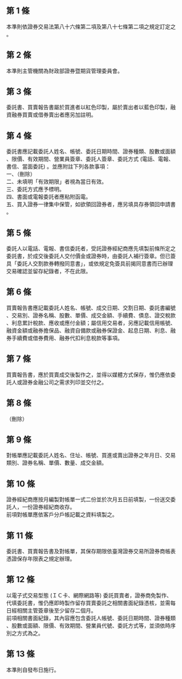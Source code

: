 第 1 條
-------
本準則依證券交易法第八十六條第二項及第八十七條第二項之規定訂定之  
。

第 2 條
-------
本準則主管機關為財政部證券暨期貨管理委員會。

第 3 條
-------
委託書、買賣報告書屬於買進者以紅色印製，屬於賣出者以藍色印製，融  
資融券買賣或借券賣出者應另加註明。

第 4 條
-------
委託書應記載委託人姓名、帳號、委託日期時間、證券種類、股數或面額  
、限價、有效期間、營業員簽章、委託人簽章、委託方式 (電話、電報、  
書信、當面委託) 。並應附註下列各款事項：  
一、（刪除）  
二、未填明「有效期限」者視為當日有效。  
三、委託方式應予標明。  
四、書面或電報委託者應粘附函電。  
五、買入證券一律集中保管，如欲領回證券者，應另填具存券領回申請書  
    。

第 5 條
-------
委託人以電話、電報、書信委託者，受託證券經紀商應先填製前條所定之  
委託書，於成交後委託人交付價金或證券時，由委託人補行簽章。但已簽  
具「委託人交割款券轉撥同意書」，或依規定免簽具前揭同意書而已辦理  
交易確認並留存紀錄者，不在此限。

第 6 條
-------
買賣報告書應記載委託人姓名、帳號、成交日期、交割日期、委託書編號  
、交易別、證券名稱、股數、單價、成交金額、手續費、債息、證交稅款  
、利息累計稅款、應收或應付金額；屬信用交易者，另應記載信用帳號、  
融資金額或融券擔保品、融資自備款或融券保證金、起息日期、利息、融  
券手續費或借券費用、融券代扣利息稅款等事項。

第 7 條
-------
買賣報告書，應於買賣成交後製作之，並得以媒體方式保存，惟仍應依委  
託人或證券金融公司之需求列印並交付之。

第 8 條
-------
（刪除）

第 9 條
-------
對帳單應記載委託人姓名、住址、帳號、買進或賣出證券之年月日、交易  
類別、證券名稱、單價、數量、成交金額。

第 10 條
--------
證券經紀商應按月編製對帳單一式二份並於次月五日前填製，一份送交委  
託人，一份證券經紀商收存。  
前項對帳單應依客戶分戶帳記載之資料填製之。

第 11 條
--------
委託書、買賣報告書及對帳單，其保存期限依臺灣證券交易所證券商帳表  
憑證保存年限表之規定辦理。

第 12 條
--------
以電子式交易型態 (ＩＣ卡、網際網路等) 委託買賣者，證券商免製作、  
代填委託書，惟仍應即時製作留存買賣委託之相關書面紀錄憑核，並需每  
日經相關主管簽章後至少留存二個月。  
前項相關書面紀錄，其內容應包含委託人帳號、委託日期時間、證券種類  
、股數或面額、限價、有效期間、營業員代號、委託方式等，並須依時序  
別之方式為之。

第 13 條
--------
本準則自發布日施行。

